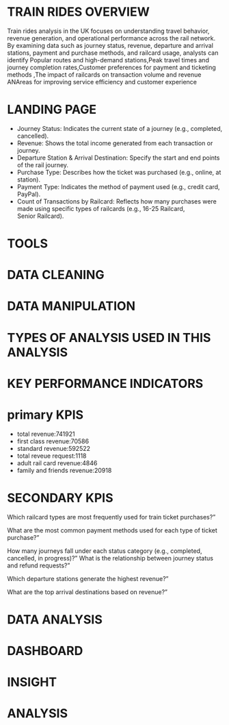# TRAIN RIDES OVERVIEW
Train rides analysis in the UK focuses on understanding travel behavior, revenue generation, and operational performance across the rail network. By examining data such as journey status, revenue, departure and arrival stations, payment and purchase methods, and railcard usage, analysts can identify Popular routes and high-demand stations,Peak travel times and journey completion rates,Customer preferences for payment and ticketing methods ,The impact of railcards on transaction volume and revenue ANAreas for improving service efficiency and customer experience

# LANDING PAGE
- Journey Status: Indicates the current state of a journey (e.g., completed, cancelled).
- Revenue: Shows the total income generated from each transaction or journey.
- Departure Station & Arrival Destination: Specify the start and end points of the rail journey.
- Purchase Type: Describes how the ticket was purchased (e.g., online, at station).
- Payment Type: Indicates the method of payment used (e.g., credit card, PayPal).
- Count of Transactions by Railcard: Reflects how many purchases were made using specific types of railcards (e.g., 16-25 Railcard, Senior Railcard).
# TOOLS
# DATA CLEANING
# DATA MANIPULATION
# TYPES OF ANALYSIS USED IN THIS ANALYSIS
# KEY PERFORMANCE INDICATORS
# primary KPIS
- total revenue:741921
- first class revenue:70586
- standard revenue:592522
- total reveue request:1118
- adult rail card revenue:4846
- family and friends revenue:20918
# SECONDARY KPIS
Which railcard types are most frequently used for train ticket purchases?”

What are the most common payment methods used for each type of ticket purchase?”

How many journeys fall under each status category (e.g., completed, cancelled, in progress)?”
What is the relationship between journey status and refund requests?”

Which departure stations generate the highest revenue?”

What are the top arrival destinations based on revenue?”

  
# DATA ANALYSIS

# DASHBOARD 
# INSIGHT
# ANALYSIS
